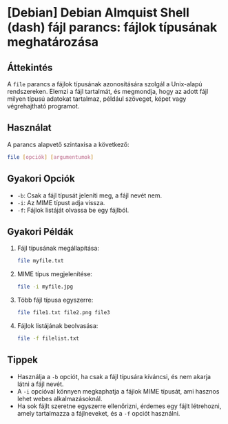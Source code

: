 # [Debian] Debian Almquist Shell (dash) fájl parancs: fájlok típusának meghatározása

## Áttekintés
A `file` parancs a fájlok típusának azonosítására szolgál a Unix-alapú rendszereken. Elemzi a fájl tartalmát, és megmondja, hogy az adott fájl milyen típusú adatokat tartalmaz, például szöveget, képet vagy végrehajtható programot.

## Használat
A parancs alapvető szintaxisa a következő:

```bash
file [opciók] [argumentumok]
```

## Gyakori Opciók
- `-b`: Csak a fájl típusát jeleníti meg, a fájl nevét nem.
- `-i`: Az MIME típust adja vissza.
- `-f`: Fájlok listáját olvassa be egy fájlból.

## Gyakori Példák
1. Fájl típusának megállapítása:
    ```bash
    file myfile.txt
    ```

2. MIME típus megjelenítése:
    ```bash
    file -i myfile.jpg
    ```

3. Több fájl típusa egyszerre:
    ```bash
    file file1.txt file2.png file3
    ```

4. Fájlok listájának beolvasása:
    ```bash
    file -f filelist.txt
    ```

## Tippek
- Használja a `-b` opciót, ha csak a fájl típusára kíváncsi, és nem akarja látni a fájl nevét.
- A `-i` opcióval könnyen megkaphatja a fájlok MIME típusát, ami hasznos lehet webes alkalmazásoknál.
- Ha sok fájlt szeretne egyszerre ellenőrizni, érdemes egy fájlt létrehozni, amely tartalmazza a fájlneveket, és a `-f` opciót használni.